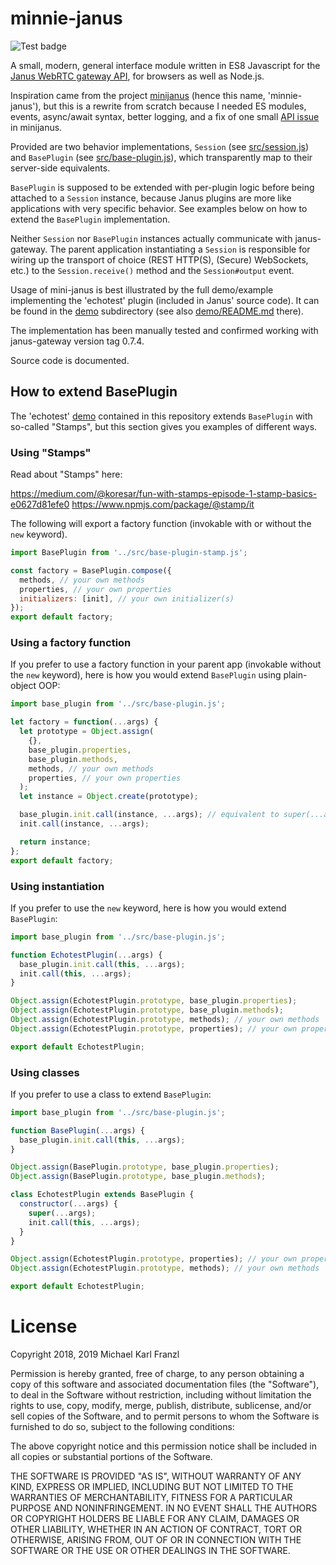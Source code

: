 # minnie-janus

![Test badge](https://github.com/michaelfranzl/minnie-janus/workflows/Test/badge.svg)

A small, modern, general interface module written in ES8 Javascript for the [Janus WebRTC gateway
API](https://janus.conf.meetecho.com/docs/rest.html), for browsers as well as Node.js.

Inspiration came from the project [minijanus](https://github.com/mozilla/minijanus.js) (hence this
name, 'minnie-janus'), but this is a rewrite from scratch because I needed ES modules, events,
async/await syntax, better logging, and a fix of one small
[API issue](https://github.com/mozilla/minijanus.js/issues/3) in minijanus.

Provided are two behavior implementations, `Session` (see [src/session.js](src/session.js)) and
`BasePlugin` (see [src/base-plugin.js](src/base-plugin.js)), which transparently map to their
server-side equivalents.

`BasePlugin` is supposed to be extended with per-plugin logic before being attached to a `Session`
instance, because Janus plugins are more like applications with very specific behavior. See
examples below on how to extend the `BasePlugin` implementation.

Neither `Session` nor `BasePlugin` instances actually communicate with janus-gateway. The parent
application instantiating a `Session` is responsible for wiring up the transport of choice (REST
HTTP(S), (Secure) WebSockets, etc.) to the `Session.receive()` method and the `Session#output`
event.

Usage of mini-janus is best illustrated by the full demo/example implementing the 'echotest' plugin
(included in Janus' source code). It can be found in the [demo](demo) subdirectory (see also
[demo/README.md](demo/README.md) there).

The implementation has been manually tested and confirmed working with janus-gateway version tag
0.7.4.

Source code is documented.


## How to extend BasePlugin

The 'echotest' [demo](demo) contained in this repository extends `BasePlugin` with so-called
"Stamps", but this section gives you examples of different ways.

### Using "Stamps"

Read about "Stamps" here:

https://medium.com/@koresar/fun-with-stamps-episode-1-stamp-basics-e0627d81efe0
https://www.npmjs.com/package/@stamp/it

The following will export a factory function (invokable with or without the `new` keyword).

```javascript
import BasePlugin from '../src/base-plugin-stamp.js';

const factory = BasePlugin.compose({
  methods, // your own methods
  properties, // your own properties
  initializers: [init], // your own initializer(s)
});
export default factory;
```


### Using a factory function

If you prefer to use a factory function in your parent app (invokable without the `new` keyword),
here is how you would extend `BasePlugin` using plain-object OOP:

```javascript
import base_plugin from '../src/base-plugin.js';

let factory = function(...args) {
  let prototype = Object.assign(
    {},
    base_plugin.properties,
    base_plugin.methods,
    methods, // your own methods
    properties, // your own properties
  );
  let instance = Object.create(prototype);

  base_plugin.init.call(instance, ...args); // equivalent to super(...args)
  init.call(instance, ...args);

  return instance;
};
export default factory;
```


### Using instantiation

If you prefer to use the `new` keyword, here is how you would extend `BasePlugin`:

```javascript
import base_plugin from '../src/base-plugin.js';

function EchotestPlugin(...args) {
  base_plugin.init.call(this, ...args);
  init.call(this, ...args);
}

Object.assign(EchotestPlugin.prototype, base_plugin.properties);
Object.assign(EchotestPlugin.prototype, base_plugin.methods);
Object.assign(EchotestPlugin.prototype, methods); // your own methods
Object.assign(EchotestPlugin.prototype, properties); // your own properties

export default EchotestPlugin;
```


### Using classes

If you prefer to use a class to extend `BasePlugin`:

```javascript
import base_plugin from '../src/base-plugin.js';

function BasePlugin(...args) {
  base_plugin.init.call(this, ...args);
}

Object.assign(BasePlugin.prototype, base_plugin.properties);
Object.assign(BasePlugin.prototype, base_plugin.methods);

class EchotestPlugin extends BasePlugin {
  constructor(...args) {
    super(...args);
    init.call(this, ...args);
  }
}

Object.assign(EchotestPlugin.prototype, properties); // your own properties
Object.assign(EchotestPlugin.prototype, methods); // your own methods

export default EchotestPlugin;
```

# License

Copyright 2018, 2019 Michael Karl Franzl

Permission is hereby granted, free of charge, to any person obtaining a copy of this software and
associated documentation files (the "Software"), to deal in the Software without restriction,
including without limitation the rights to use, copy, modify, merge, publish, distribute,
sublicense, and/or sell copies of the Software, and to permit persons to whom the Software is
furnished to do so, subject to the following conditions:

The above copyright notice and this permission notice shall be included in all copies or substantial
portions of the Software.

THE SOFTWARE IS PROVIDED "AS IS", WITHOUT WARRANTY OF ANY KIND, EXPRESS OR IMPLIED, INCLUDING BUT
NOT LIMITED TO THE WARRANTIES OF MERCHANTABILITY, FITNESS FOR A PARTICULAR PURPOSE AND
NONINFRINGEMENT. IN NO EVENT SHALL THE AUTHORS OR COPYRIGHT HOLDERS BE LIABLE FOR ANY CLAIM, DAMAGES
OR OTHER LIABILITY, WHETHER IN AN ACTION OF CONTRACT, TORT OR OTHERWISE, ARISING FROM, OUT OF OR IN
CONNECTION WITH THE SOFTWARE OR THE USE OR OTHER DEALINGS IN THE SOFTWARE.
